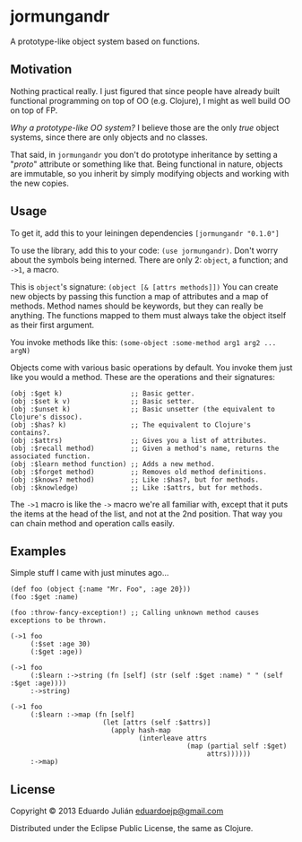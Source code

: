 # jormungandr

A prototype-like object system based on functions.

## Motivation

Nothing practical really.
I just figured that since people have already built functional programming on top of OO (e.g. Clojure), I might as well build OO on top of FP.

*Why a prototype-like OO system?*
I believe those are the only _true_ object systems, since there are only objects and no classes.

That said, in `jormungandr` you don't do prototype inheritance by setting a "_proto_" attribute or something like that.
Being functional in nature, objects are immutable, so you inherit by simply modifying objects and working with the new copies.

## Usage

To get it, add this to your leiningen dependencies
`[jormungandr "0.1.0"]`

To use the library, add this to your code: `(use jormungandr)`.
Don't worry about the symbols being interned. There are only 2: `object`, a function; and `->1`, a macro.

This is `object`'s signature:  `(object [& [attrs methods]])`
You can create new objects by passing this function a map of attributes and a map of methods.
Method names should be keywords, but they can really be anything. The functions mapped to them must always take the object itself as their first argument.

You invoke methods like this: `(some-object :some-method arg1 arg2 ... argN)`

Objects come with various basic operations by default. You invoke them just like you would a method.
These are the operations and their signatures:

	(obj :$get k)                 ;; Basic getter.
	(obj :$set k v)               ;; Basic setter.
	(obj :$unset k)               ;; Basic unsetter (the equivalent to Clojure's dissoc).
	(obj :$has? k)                ;; The equivalent to Clojure's contains?.
	(obj :$attrs)                 ;; Gives you a list of attributes.
	(obj :$recall method)         ;; Given a method's name, returns the associated function.
	(obj :$learn method function) ;; Adds a new method.
	(obj :$forget method)         ;; Removes old method definitions.
	(obj :$knows? method)         ;; Like :$has?, but for methods.
	(obj :$knowledge)             ;; Like :$attrs, but for methods.

The `->1` macro is like the `->` macro we're all familiar with, except that it puts the items at the head of the list, and not at the 2nd position. That way you can chain method and operation calls easily.

## Examples

Simple stuff I came with just minutes ago...

	(def foo (object {:name "Mr. Foo", :age 20}))
	(foo :$get :name)
	
	(foo :throw-fancy-exception!) ;; Calling unknown method causes exceptions to be thrown.
		
	(->1 foo
	     (:$set :age 30)
	     (:$get :age))
	
	(->1 foo
	     (:$learn :->string (fn [self] (str (self :$get :name) " " (self :$get :age))))
	     :->string)
	
	(->1 foo
	     (:$learn :->map (fn [self]
	                       (let [attrs (self :$attrs)]
	                         (apply hash-map
	                                (interleave attrs
	                                            (map (partial self :$get)
	                                                 attrs))))))
	     :->map)


## License

Copyright © 2013 Eduardo Julián <eduardoejp@gmail.com>

Distributed under the Eclipse Public License, the same as Clojure.
